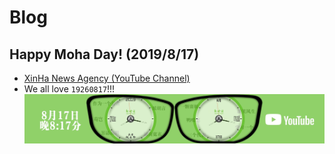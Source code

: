 # Blog

## Happy Moha Day! (2019/8/17)
- [XinHa News Agency (YouTube Channel)](https://www.youtube.com/channel/UC-7ePWJiC5sX0ul434Wj0uQ)
- We all love `19260817`!!!
![Frog](/img/xinha.jpg)
